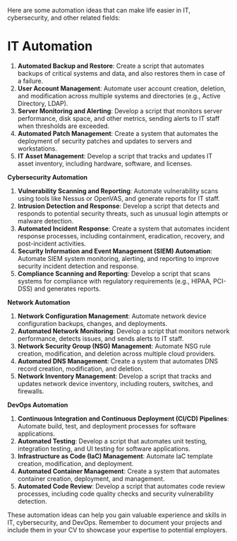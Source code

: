 

Here are some automation ideas that can make life easier in IT, cybersecurity, and other related fields:

# IT Automation

1. **Automated Backup and Restore**: Create a script that automates backups of critical systems and data, and also restores them in case of a failure.
2. **User Account Management**: Automate user account creation, deletion, and modification across multiple systems and directories (e.g., Active Directory, LDAP).
3. **Server Monitoring and Alerting**: Develop a script that monitors server performance, disk space, and other metrics, sending alerts to IT staff when thresholds are exceeded.
4. **Automated Patch Management**: Create a system that automates the deployment of security patches and updates to servers and workstations.
5. **IT Asset Management**: Develop a script that tracks and updates IT asset inventory, including hardware, software, and licenses.

**Cybersecurity Automation**

1. **Vulnerability Scanning and Reporting**: Automate vulnerability scans using tools like Nessus or OpenVAS, and generate reports for IT staff.
2. **Intrusion Detection and Response**: Develop a script that detects and responds to potential security threats, such as unusual login attempts or malware detection.
3. **Automated Incident Response**: Create a system that automates incident response processes, including containment, eradication, recovery, and post-incident activities.
4. **Security Information and Event Management (SIEM) Automation**: Automate SIEM system monitoring, alerting, and reporting to improve security incident detection and response.
5. **Compliance Scanning and Reporting**: Develop a script that scans systems for compliance with regulatory requirements (e.g., HIPAA, PCI-DSS) and generates reports.

**Network Automation**

1. **Network Configuration Management**: Automate network device configuration backups, changes, and deployments.
2. **Automated Network Monitoring**: Develop a script that monitors network performance, detects issues, and sends alerts to IT staff.
3. **Network Security Group (NSG) Management**: Automate NSG rule creation, modification, and deletion across multiple cloud providers.
4. **Automated DNS Management**: Create a system that automates DNS record creation, modification, and deletion.
5. **Network Inventory Management**: Develop a script that tracks and updates network device inventory, including routers, switches, and firewalls.

**DevOps Automation**

1. **Continuous Integration and Continuous Deployment (CI/CD) Pipelines**: Automate build, test, and deployment processes for software applications.
2. **Automated Testing**: Develop a script that automates unit testing, integration testing, and UI testing for software applications.
3. **Infrastructure as Code (IaC) Management**: Automate IaC template creation, modification, and deployment.
4. **Automated Container Management**: Create a system that automates container creation, deployment, and management.
5. **Automated Code Review**: Develop a script that automates code review processes, including code quality checks and security vulnerability detection.

These automation ideas can help you gain valuable experience and skills in IT, cybersecurity, and DevOps. Remember to document your projects and include them in your CV to showcase your expertise to potential employers.